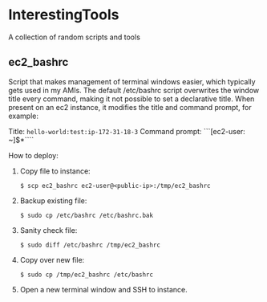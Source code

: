 # InterestingTools
A collection of random scripts and tools

## ec2_bashrc
Script that makes management of terminal windows easier, which typically gets used in my AMIs.  The default /etc/bashrc script overwrites the window title every command, making it not possible to set a declarative title.  When present on an ec2 instance, it modifies the title and command prompt, for example:

Title: ```hello-world:test:ip-172-31-18-3```
Command prompt: ```[ec2-user: ~]$*````

How to deploy:
1. Copy file to instance:
      ```
      $ scp ec2_bashrc ec2-user@<public-ip>:/tmp/ec2_bashrc
      ```
1. Backup existing file:      
      ```
      $ sudo cp /etc/bashrc /etc/bashrc.bak
      ```
1. Sanity check file:
      ```
      $ sudo diff /etc/bashrc /tmp/ec2_bashrc
      ```
1. Copy over new file:
      ```
      $ sudo cp /tmp/ec2_bashrc /etc/bashrc
      ```
1. Open a new terminal window and SSH to instance.
